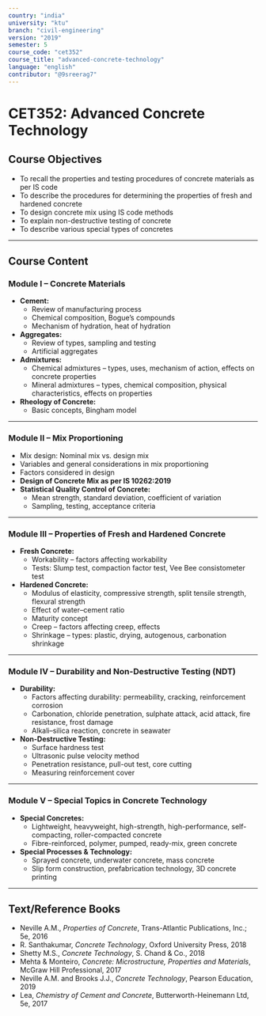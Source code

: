 ```yaml
---
country: "india"
university: "ktu"
branch: "civil-engineering"
version: "2019"
semester: 5
course_code: "cet352"
course_title: "advanced-concrete-technology"
language: "english"
contributor: "@9sreerag7"
---
```


# CET352: Advanced Concrete Technology

## Course Objectives

- To recall the properties and testing procedures of concrete materials as per IS code  
- To describe the procedures for determining the properties of fresh and hardened concrete  
- To design concrete mix using IS code methods  
- To explain non-destructive testing of concrete  
- To describe various special types of concretes  

---

## Course Content

### Module I – Concrete Materials

- **Cement:**  
  - Review of manufacturing process  
  - Chemical composition, Bogue’s compounds  
  - Mechanism of hydration, heat of hydration  
- **Aggregates:**  
  - Review of types, sampling and testing  
  - Artificial aggregates  
- **Admixtures:**  
  - Chemical admixtures – types, uses, mechanism of action, effects on concrete properties  
  - Mineral admixtures – types, chemical composition, physical characteristics, effects on properties  
- **Rheology of Concrete:**  
  - Basic concepts, Bingham model  

---

### Module II – Mix Proportioning

- Mix design: Nominal mix vs. design mix  
- Variables and general considerations in mix proportioning  
- Factors considered in design  
- **Design of Concrete Mix as per IS 10262:2019**  
- **Statistical Quality Control of Concrete:**  
  - Mean strength, standard deviation, coefficient of variation  
  - Sampling, testing, acceptance criteria  

---

### Module III – Properties of Fresh and Hardened Concrete

- **Fresh Concrete:**  
  - Workability – factors affecting workability  
  - Tests: Slump test, compaction factor test, Vee Bee consistometer test  
- **Hardened Concrete:**  
  - Modulus of elasticity, compressive strength, split tensile strength, flexural strength  
  - Effect of water–cement ratio  
  - Maturity concept  
  - Creep – factors affecting creep, effects  
  - Shrinkage – types: plastic, drying, autogenous, carbonation shrinkage  

---

### Module IV – Durability and Non-Destructive Testing (NDT)

- **Durability:**  
  - Factors affecting durability: permeability, cracking, reinforcement corrosion  
  - Carbonation, chloride penetration, sulphate attack, acid attack, fire resistance, frost damage  
  - Alkali–silica reaction, concrete in seawater  
- **Non-Destructive Testing:**  
  - Surface hardness test  
  - Ultrasonic pulse velocity method  
  - Penetration resistance, pull-out test, core cutting  
  - Measuring reinforcement cover  

---

### Module V – Special Topics in Concrete Technology

- **Special Concretes:**  
  - Lightweight, heavyweight, high-strength, high-performance, self-compacting, roller-compacted concrete  
  - Fibre-reinforced, polymer, pumped, ready-mix, green concrete  
- **Special Processes & Technology:**  
  - Sprayed concrete, underwater concrete, mass concrete  
  - Slip form construction, prefabrication technology, 3D concrete printing  

---

## Text/Reference Books

- Neville A.M., *Properties of Concrete*, Trans-Atlantic Publications, Inc.; 5e, 2016  
- R. Santhakumar, *Concrete Technology*, Oxford University Press, 2018  
- Shetty M.S., *Concrete Technology*, S. Chand & Co., 2018  
- Mehta & Monteiro, *Concrete: Microstructure, Properties and Materials*, McGraw Hill Professional, 2017  
- Neville A.M. and Brooks J.J., *Concrete Technology*, Pearson Education, 2019  
- Lea, *Chemistry of Cement and Concrete*, Butterworth-Heinemann Ltd, 5e, 2017  
